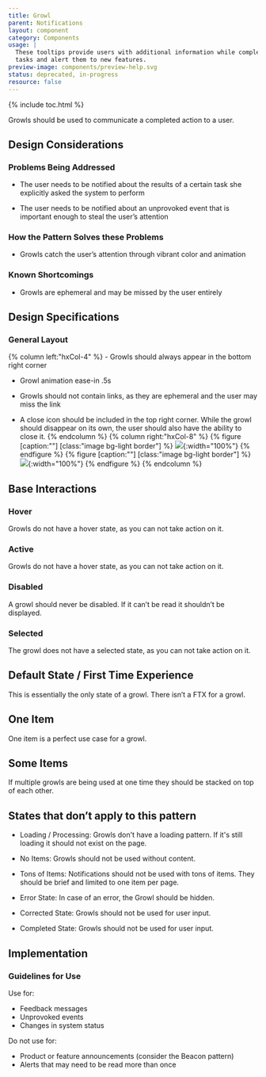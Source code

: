 ```yaml
---
title: Growl
parent: Notifications
layout: component
category: Components
usage: |
  These tooltips provide users with additional information while completing
  tasks and alert them to new features.
preview-image: components/preview-help.svg
status: deprecated, in-progress
resource: false
---
```


{% include toc.html %}

Growls should be used to communicate a completed action to a user.

## Design Considerations

### Problems Being Addressed

-   The user needs to be notified about the results of a certain task she
    explicitly asked the system to perform

-   The user needs to be notified about an unprovoked event that is important
    enough to steal the user’s attention

### How the Pattern Solves these Problems

- Growls catch the user’s attention through vibrant color and animation

### Known Shortcomings

- Growls are ephemeral and may be missed by the user entirely

## Design Specifications

### General Layout

<div class="hxRow">
{% column left:"hxCol-4" %}
-   Growls should always appear in the bottom right corner

-   Growl animation ease-in .5s

-   Growls should not contain links, as they are ephemeral and the user may
    miss the link

-   A close icon should be included in the top right corner. While the growl
    should disappear on its own, the user should also have the ability to close
    it.
{% endcolumn %}
{% column right:"hxCol-8" %}
{% figure [caption:""] [class:"image bg-light border"] %}
![]({{site.cdn_url}}/img/components/growl-specs.svg){:width="100%"}
{% endfigure %}
{% figure [caption:""] [class:"image bg-light border"] %}
![]({{site.cdn_url}}/img/components/growl-placement.svg){:width="100%"}
{% endfigure %}
{% endcolumn %}
</div>

## Base Interactions

### Hover

Growls do not have a hover state, as you can not take action on it.

### Active

Growls do not have a hover state, as you can not take action on it.

### Disabled

A growl should never be disabled. If it can’t be read it shouldn’t be
displayed.

### Selected

The growl does not have a selected state, as you can not take action on it.

## Default State / First Time Experience

This is essentially the only state of a growl. There isn’t a FTX for a growl.

## One Item

One item is a perfect use case for a growl.

## Some Items

If multiple growls are being used at one time they should be stacked on top of
each other.

## States that don’t apply to this pattern

-   Loading / Processing: Growls don't have a loading pattern. If it's still
    loading it should not exist on the page.

-   No Items: Growls should not be used without content.

-   Tons of Items: Notifications should not be used with tons of items. They
    should be brief and limited to one item per page.

-   Error State: In case of an error, the Growl should be hidden.

-   Corrected State: Growls should not be used for user input.

-   Completed State: Growls should not be used for user input.

## Implementation

### Guidelines for Use

Use for:

- Feedback messages
- Unprovoked events
- Changes in system status

Do not use for:

- Product or feature announcements (consider the Beacon pattern)
- Alerts that may need to be read more than once

